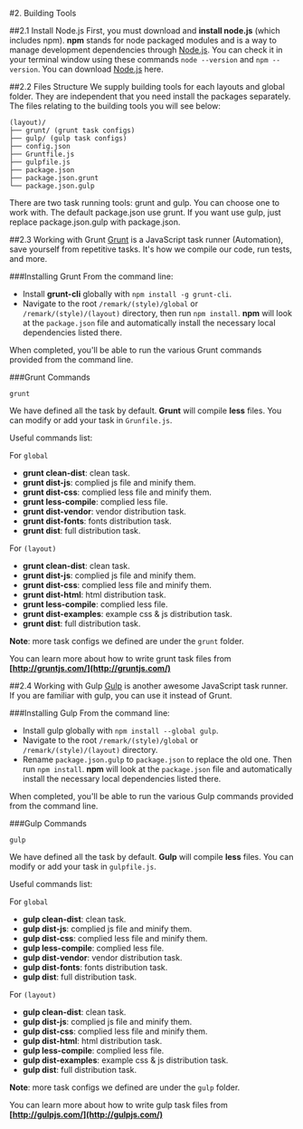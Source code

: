 #2. Building Tools

##2.1 Install Node.js
First, you must download and **install node.js** (which includes npm). **npm** stands for node packaged modules and is a way to manage development dependencies through [Node.js](http://nodejs.org/download/). You can check it in your terminal window using these commands ```node --version``` and ```npm --version```. You can download [Node.js](http://nodejs.org/download/) here.

##2.2 Files Structure
We supply building tools for each layouts and global folder. They are independent that you need install the packages separately. The files relating to the building tools you will see below:

    (layout)/
    ├── grunt/ (grunt task configs)
    ├── gulp/ (gulp task configs)
    ├── config.json
    ├── Gruntfile.js
    ├── gulpfile.js
    ├── package.json
    ├── package.json.grunt
    └── package.json.gulp

There are two task running tools: grunt and gulp. You can choose one to work with. The default package.json use grunt. If you want use gulp, just replace package.json.gulp with package.json.

##2.3 Working with Grunt
[Grunt](http://gruntjs.com/) is a JavaScript task runner (Automation), save yourself from repetitive tasks. It's how we compile our code, run tests, and more.

###Installing Grunt
From the command line:

* Install **grunt-cli** globally with ```npm install -g grunt-cli```.
* Navigate to the root ```/remark/(style)/global``` or ```/remark/(style)/(layout)``` directory, then run ```npm install```. **npm** will look at the ```package.json``` file and automatically install the necessary local dependencies listed there.

When completed, you'll be able to run the various Grunt commands provided from the command line.

###Grunt Commands

    grunt

We have defined all the task by default. **Grunt** will compile **less** files. You can modify or add your task in ```Grunfile.js```.

Useful commands list:

For ```global```

* **grunt clean-dist**: clean task.
* **grunt dist-js**: complied js file and minify them.
* **grunt dist-css**: complied less file and minify them.
* **grunt less-compile**: complied less file.
* **grunt dist-vendor**: vendor distribution task.
* **grunt dist-fonts**: fonts distribution task.
* **grunt dist**: full distribution task.

For ```(layout)```

* **grunt clean-dist**: clean task.
* **grunt dist-js**: complied js file and minify them.
* **grunt dist-css**: complied less file and minify them.
* **grunt dist-html**: html distribution task.
* **grunt less-compile**: complied less file.
* **grunt dist-examples**: example css & js distribution task.
* **grunt dist**: full distribution task.

**Note**: more task configs we defined are under the ```grunt``` folder.

You can learn more about how to write grunt task files from **[http://gruntjs.com/](http://gruntjs.com/)**

##2.4 Working with Gulp
[Gulp](http://gulpjs.com/) is another awesome JavaScript task runner. If you are familiar with gulp, you can use it instead of Grunt.

###Installing Gulp
From the command line:

* Install gulp globally with ```npm install --global gulp```.
* Navigate to the root ```/remark/(style)/global``` or ```/remark/(style)/(layout)``` directory.
* Rename ```package.json.gulp``` to ```package.json``` to replace the old one. Then run ```npm install```. **npm** will look at the ```package.json``` file and automatically install the necessary local dependencies listed there.

When completed, you'll be able to run the various Gulp commands provided from the command line.

###Gulp Commands

    gulp

We have defined all the task by default. **Gulp** will compile **less** files. You can modify or add your task in ```gulpfile.js```.

Useful commands list:

For ```global```

* **gulp clean-dist**: clean task.
* **gulp dist-js**: complied js file and minify them.
* **gulp dist-css**: complied less file and minify them.
* **gulp less-compile**: complied less file.
* **gulp dist-vendor**: vendor distribution task.
* **gulp dist-fonts**: fonts distribution task.
* **gulp dist**: full distribution task.

For ```(layout)```

* **gulp clean-dist**: clean task.
* **gulp dist-js**: complied js file and minify them.
* **gulp dist-css**: complied less file and minify them.
* **gulp dist-html**: html distribution task.
* **gulp less-compile**: complied less file.
* **gulp dist-examples**: example css & js distribution task.
* **gulp dist**: full distribution task.

**Note**: more task configs we defined are under the ```gulp``` folder.

You can learn more about how to write gulp task files from **[http://gulpjs.com/](http://gulpjs.com/)**
